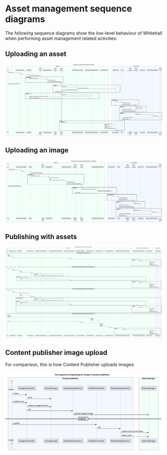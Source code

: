 # Asset management sequence diagrams

The following sequence diagrams show the low-level behaviour of Whitehall when performing asset management related activities:

## Uploading an asset

![Uploading an asset](../diagrams/asset_management/sequences/upload-asset.svg)

## Uploading an image

![Uploading an image](../diagrams/asset_management/sequences/upload-image.svg)

## Publishing with assets

![publishing with assets](../diagrams/asset_management/sequences/asset_publish.svg)

## Content publisher image upload

For comparison, this is how Content Publisher uploads images:

![content publisher sequence](../diagrams/asset_management/sequences/content-publisher-image-upload.svg)
